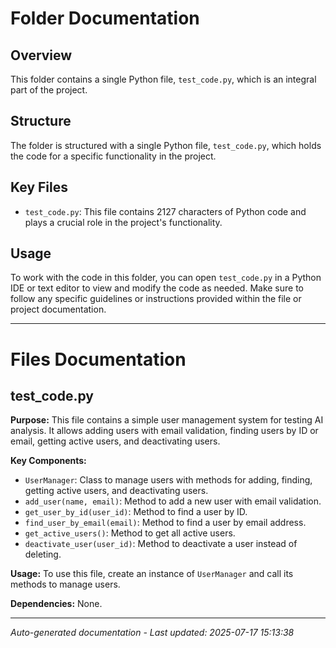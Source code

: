 # Folder Documentation

## Overview
This folder contains a single Python file, `test_code.py`, which is an integral part of the project.

## Structure
The folder is structured with a single Python file, `test_code.py`, which holds the code for a specific functionality in the project.

## Key Files
- `test_code.py`: This file contains 2127 characters of Python code and plays a crucial role in the project's functionality.

## Usage
To work with the code in this folder, you can open `test_code.py` in a Python IDE or text editor to view and modify the code as needed. Make sure to follow any specific guidelines or instructions provided within the file or project documentation.

---

# Files Documentation

## test_code.py

**Purpose:** This file contains a simple user management system for testing AI analysis. It allows adding users with email validation, finding users by ID or email, getting active users, and deactivating users.

**Key Components:**
- `UserManager`: Class to manage users with methods for adding, finding, getting active users, and deactivating users.
- `add_user(name, email)`: Method to add a new user with email validation.
- `get_user_by_id(user_id)`: Method to find a user by ID.
- `find_user_by_email(email)`: Method to find a user by email address.
- `get_active_users()`: Method to get all active users.
- `deactivate_user(user_id)`: Method to deactivate a user instead of deleting.

**Usage:** To use this file, create an instance of `UserManager` and call its methods to manage users.

**Dependencies:** None.

---
*Auto-generated documentation - Last updated: 2025-07-17 15:13:38*
